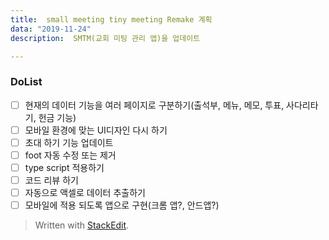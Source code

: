 ```yaml
---
title:  small meeting tiny meeting Remake 계획
data: "2019-11-24"
description:  SMTM(교회 미팅 관리 앱)을 업데이트

---
```

### DoList
 
 - [ ]  현재의 데이터 기능을 여러 페이지로 구분하기(출석부, 메뉴, 메모, 투표, 사다리타기, 헌금 기능)
 - [ ]  모바일 환경에 맞는 UI디자인 다시 하기  
 - [ ]  초대 하기 기능 업데이트 
 - [ ]  foot 자동 수정 또는 제거 
 - [ ] type script 적용하기 
 - [ ] 코드 리뷰 하기
 - [ ]  자동으로 액셀로 데이터 추출하기 
 - [ ] 모바일에 적용 되도록 앱으로 구현(크롬 앱?, 안드앱?)

> Written with [StackEdit](https://stackedit.io/).
<!--stackedit_data:
eyJoaXN0b3J5IjpbLTQ5Mzg1OTMxOV19
-->